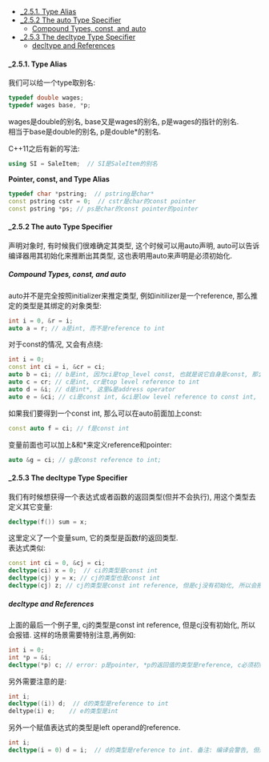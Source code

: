 <!-- TOC -->

- [_2.5.1. Type Alias](#_251-type-alias)
- [_2.5.2 The auto Type Specifier](#_252-the-auto-type-specifier)
  - [Compound Types, const, and auto](#compound-types-const-and-auto)
- [_2.5.3 The decltype Type Specifier](#_253-the-decltype-type-specifier)
  - [decltype and References](#decltype-and-references)

<!-- /TOC -->

<a id="markdown-_251-type-alias" name="_251-type-alias"></a>
#### _2.5.1. Type Alias

我们可以给一个type取别名:
```cpp
typedef double wages;  
typedef wages base, *p;
```
wages是double的别名, base又是wages的别名, p是wages的指针的别名.  
相当于base是double的别名, p是double*的别名.

C++11之后有新的写法:
```cpp
using SI = SaleItem;  // SI是SaleItem的别名
```

**Pointer, const, and Type Alias**

```cpp
typedef char *pstring;  // pstring是char*
const pstring cstr = 0;  // cstr是char的const pointer
const pstring *ps; // ps是char的const pointer的pointer
```

<a id="markdown-_252-the-auto-type-specifier" name="_252-the-auto-type-specifier"></a>
#### _2.5.2 The auto Type Specifier

声明对象时, 有时候我们很难确定其类型, 这个时候可以用auto声明, auto可以告诉编译器用其初始化来推断出其类型, 这也表明用auto来声明是必须初始化.

<a id="markdown-compound-types-const-and-auto" name="compound-types-const-and-auto"></a>
##### Compound Types, const, and auto

auto并不是完全按照initializer来推定类型, 例如initilizer是一个reference, 那么推定的类型是其绑定的对象类型:
```cpp
int i = 0, &r = i;
auto a = r; // a是int, 而不是reference to int
```
对于const的情况, 又会有点绕:
```cpp
int i = 0;
const int ci = i, &cr = ci;
auto b = ci; // b是int, 因为ci是top_level const, 也就是说它自身是const, 那么auto推定时会舍弃
auto c = cr; // c是int, cr是top level reference to int
auto d = &i; // d是int*, 这里&是address operator
auto e = &ci; // ci是const int, &ci是low level reference to const int, 所以e是const int*
```
如果我们要得到一个const int, 那么可以在auto前面加上const:
```cpp
const auto f = ci; // f是const int
```
变量前面也可以加上&和*来定义reference和pointer:
```cpp
auto &g = ci; // g是const reference to int;
```

<a id="markdown-_253-the-decltype-type-specifier" name="_253-the-decltype-type-specifier"></a>
#### _2.5.3 The decltype Type Specifier

我们有时候想获得一个表达式或者函数的返回类型(但并不会执行), 用这个类型去定义其它变量:
```cpp
decltype(f()) sum = x; 
```
这里定义了一个变量sum, 它的类型是函数f的返回类型.  
表达式类似:
```cpp
const int ci = 0, &cj = ci;
decltype(ci) x = 0;  // ci的类型是const int
decltype(cj) y = x; // cj的类型也是const int
decltype(cj) z; // cj的类型是const int reference, 但是cj没有初始化, 所以会报错
```

<a id="markdown-decltype-and-references" name="decltype-and-references"></a>
##### decltype and References

上面的最后一个例子里, cj的类型是const int reference, 但是cj没有初始化, 所以会报错. 这样的场景需要特别注意,再例如:
```cpp
int i = 0;
int *p = &i;
decltype(*p) c; // error: p是pointer, *p的返回值的类型是reference, c必须初始化
```

另外需要注意的是:
```cpp
int i;
decltype((i)) d;  // d的类型是reference to int
deltype(i) e;    // e的类型是int
```
另外一个赋值表达式的类型是left operand的reference.
```cpp
int i;
decltype(i = 0) d = i;  // d的类型是reference to int. 备注: 编译会警告, 但是不影响运行
```